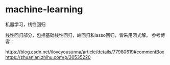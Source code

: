 # machine-learning
机器学习，线性回归

线性回归部分，包括基础线性回归，岭回归和lasso回归，皆采用闭式解。
参考博客： 

https://blog.csdn.net/iloveyousunna/article/details/77980619#commentBox 
https://zhuanlan.zhihu.com/p/30535220 
